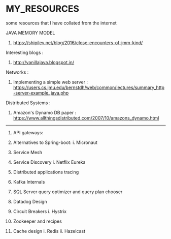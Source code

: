 # MY_RESOURCES
some resources that I have collated from the internet

JAVA MEMORY MODEL
1. https://shipilev.net/blog/2016/close-encounters-of-jmm-kind/

Interesting blogs :
1. http://vanillajava.blogspot.in/

Networks : 
1. Implementing a simple web server : https://users.cs.jmu.edu/bernstdh/web/common/lectures/summary_http-server-example_java.php 

Distributed Systems : 
1. Amazon's Dynamo DB paper : https://www.allthingsdistributed.com/2007/10/amazons_dynamo.html

---------------------------------------------------------------------------------------------------------------------------------------------------------------
1. API gateways:

2. Alternatives to Spring-boot:
i. Micronaut

3. Service Mesh

4. Service Discovery
  i. Netflix Eureka

5. Distributed applications tracing

6. Kafka Internals


7. SQL Server query optimizer and query plan chooser


8. Datadog Design

9. Circuit Breakers
i. Hystrix


10. Zookeeper and recipes

11. Cache design
i.  Redis
ii. Hazelcast
